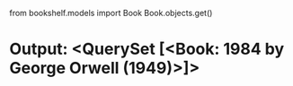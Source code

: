 from bookshelf.models import Book
Book.objects.get()

# Output: <QuerySet [<Book: 1984 by George Orwell (1949)>]>
